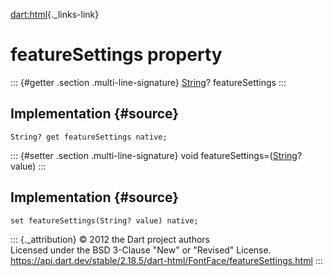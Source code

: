 [dart:html](../../dart-html/dart-html-library){._links-link}

featureSettings property
========================

::: {#getter .section .multi-line-signature}
[String](../../dart-core/string-class)? featureSettings
:::

Implementation {#source}
--------------

``` {.language-dart data-language="dart"}
String? get featureSettings native;
```

::: {#setter .section .multi-line-signature}
void featureSettings=([String](../../dart-core/string-class)? value)
:::

Implementation {#source}
--------------

``` {.language-dart data-language="dart"}
set featureSettings(String? value) native;
```

::: {._attribution}
© 2012 the Dart project authors\
Licensed under the BSD 3-Clause \"New\" or \"Revised\" License.\
<https://api.dart.dev/stable/2.18.5/dart-html/FontFace/featureSettings.html>
:::
